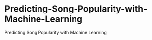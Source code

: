 # Predicting-Song-Popularity-with-Machine-Learning
Predicting Song Popularity with Machine Learning
